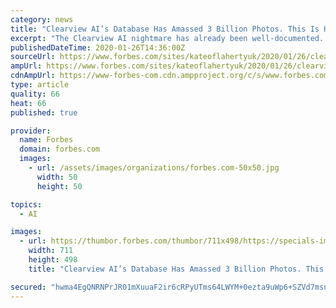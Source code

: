 ```yaml
---
category: news
title: "Clearview AI’s Database Has Amassed 3 Billion Photos. This Is How If You Want Yours Deleted, You Have To Opt Out"
excerpt: "The Clearview AI nightmare has already been well-documented. Now, it’s emerged that if you want to be deleted from its 3 billion image database, you have to prove who you are first."
publishedDateTime: 2020-01-26T14:36:00Z
sourceUrl: https://www.forbes.com/sites/kateoflahertyuk/2020/01/26/clearview-ais-database-has-amassed-3-billion-photos-this-is-how-if-you-want-yours-deleted-you-have-to-opt-out/
ampUrl: https://www.forbes.com/sites/kateoflahertyuk/2020/01/26/clearview-ais-database-has-amassed-3-billion-photos-this-is-how-if-you-want-yours-deleted-you-have-to-opt-out/amp/
cdnAmpUrl: https://www-forbes-com.cdn.ampproject.org/c/s/www.forbes.com/sites/kateoflahertyuk/2020/01/26/clearview-ais-database-has-amassed-3-billion-photos-this-is-how-if-you-want-yours-deleted-you-have-to-opt-out/amp/
type: article
quality: 66
heat: 66
published: true

provider:
  name: Forbes
  domain: forbes.com
  images:
    - url: /assets/images/organizations/forbes.com-50x50.jpg
      width: 50
      height: 50

topics:
  - AI

images:
  - url: https://thumbor.forbes.com/thumbor/711x498/https://specials-images.forbesimg.com/imageserve/1139858627/960x0.jpg?fit=scale
    width: 711
    height: 498
    title: "Clearview AI’s Database Has Amassed 3 Billion Photos. This Is How If You Want Yours Deleted, You Have To Opt Out"

secured: "hwma4EgQNRNPrJR01mXuuaF2ir6cRPyUTms64LWYM+0ezta9uWp6+SZVd7msnm4EJmvUUi12XUkvGyhQoZLWcdAYHXdPjuWpdfeNE5yGc9B22V9XKBsVaSzVk/qqSe7HbFyy/AZ0No0etIGzhh2tX8IqP4G9yCYCar8mMhtlwZIF92uLWgRY7JDZRrqXU1WOfg+Uy2wxjouKLrIiPGCuwbe7DZuvppRCdZyqFqA65q8NYkdA8FqkwhzUDyeMIVJ6zXGFdF0b+lFVu4fov7KyE9QGE4/KfnIwEy/dsCrCpe7T5TGXZOqSPI0DujJeUy1y;qlZ/1mCsJKCRJzFzMa4kyw=="
---
```



